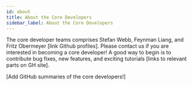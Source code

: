 ```yaml
---
id: about
title: About the Core Developers
sidebar_label: About the Core Developers
---
```


The core developer teams comprises Stefan Webb, Feynman Liang, and Fritz Obermeyer [link Github profiles]. Please contact us if you are interested in becoming a core developer! A good way to begin is to contribute bug fixes, new features, and exciting tutorials [links to relevant parts on GH site].

[Add GitHub summaries of the core developers!]